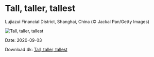 # Tall, taller, tallest

Lujiazui Financial District, Shanghai, China (© Jackal Pan/Getty Images)

![Tall, taller, tallest](https://bing.com/th?id=OHR.FinancialTowers_EN-US3881212547_UHD.jpg&rf=LaDigue_UHD.jpg&pid=hp&w=1024&h=576)

Date: 2020-09-03

Download 4k: [Tall, taller, tallest](https://bing.com/th?id=OHR.FinancialTowers_EN-US3881212547_UHD.jpg&rf=LaDigue_UHD.jpg&pid=hp&w=3840&h=2160)

